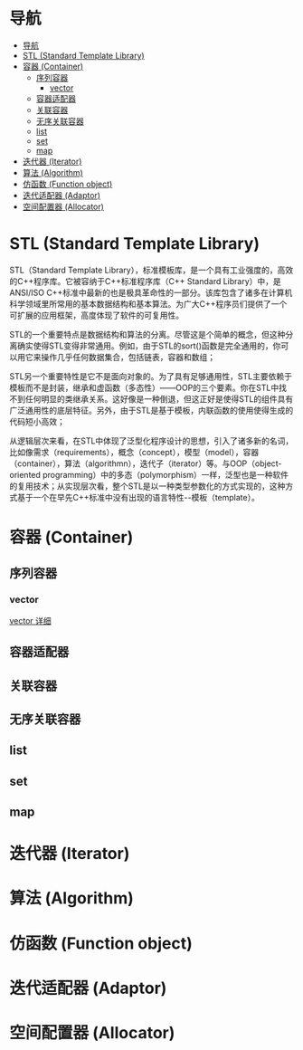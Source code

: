 # 导航
- [导航](#导航)
- [STL (Standard Template Library)](#stl-standard-template-library)
- [容器 (Container)](#容器-container)
  - [序列容器](#序列容器)
    - [vector](#vector)
  - [容器适配器](#容器适配器)
  - [关联容器](#关联容器)
  - [无序关联容器](#无序关联容器)
  - [list](#list)
  - [set](#set)
  - [map](#map)
- [迭代器 (Iterator)](#迭代器-iterator)
- [算法 (Algorithm)](#算法-algorithm)
- [仿函数 (Function object)](#仿函数-function-object)
- [迭代适配器 (Adaptor)](#迭代适配器-adaptor)
- [空间配置器 (Allocator)](#空间配置器-allocator)

# STL (Standard Template Library)
STL（Standard Template Library），标准模板库，是一个具有工业强度的，高效的C++程序库。它被容纳于C++标准程序库（C++ Standard Library）中，是ANSI/ISO C++标准中最新的也是极具革命性的一部分。该库包含了诸多在计算机科学领域里所常用的基本数据结构和基本算法。为广大C++程序员们提供了一个可扩展的应用框架，高度体现了软件的可复用性。

STL的一个重要特点是数据结构和算法的分离。尽管这是个简单的概念，但这种分离确实使得STL变得非常通用。例如，由于STL的sort()函数是完全通用的，你可以用它来操作几乎任何数据集合，包括链表，容器和数组；

STL另一个重要特性是它不是面向对象的。为了具有足够通用性，STL主要依赖于模板而不是封装，继承和虚函数（多态性）——OOP的三个要素。你在STL中找不到任何明显的类继承关系。这好像是一种倒退，但这正好是使得STL的组件具有广泛通用性的底层特征。另外，由于STL是基于模板，内联函数的使用使得生成的代码短小高效；

从逻辑层次来看，在STL中体现了泛型化程序设计的思想，引入了诸多新的名词，比如像需求（requirements），概念（concept），模型（model），容器（container），算法（algorithmn），迭代子（iterator）等。与OOP（object-oriented programming）中的多态（polymorphism）一样，泛型也是一种软件的复用技术；从实现层次看，整个STL是以一种类型参数化的方式实现的，这种方式基于一个在早先C++标准中没有出现的语言特性--模板（template）。
# 容器 (Container)
## 序列容器
### vector
[vector 详细](STL/vector.md)
## 容器适配器
## 关联容器
## 无序关联容器
## list
## set
## map
# 迭代器 (Iterator)
# 算法 (Algorithm)
# 仿函数 (Function object)
# 迭代适配器 (Adaptor)
# 空间配置器 (Allocator)